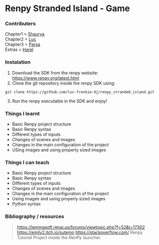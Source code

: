 # Renpy Stranded Island - Game
### Contributers
Chapter1 =  [Shaurya](https://github.com/DHASSWAGGER) <br>
Chapter2 = [Luc](https://github.com/luc-frenkie-dj) <br>
Chapter3 = [Parsa](https://github.com/ParsaThsi) <br>
Extras = [Harel](https://github.com/poo-goblin) <br>

### Instalation
1. Download the SDK from the renpy website: https://www.renpy.org/latest.html
2. Clone the git repository inside the renpy SDK using:
```
git clone https://github.com/luc-frenkie-dj/renpy_stranded_island.git
```
3. Run the renpy executable in the SDK and enjoy!

### Things I learnt
- Basic Renpy project structure
- Basic Renpy syntax
- Different types of inputs
- Changes of scenes and images
- Changes in the main configuration of the project
- USing images and using properly sized images

### Things I can teach
- Basic Renpy project structure
- Basic Renpy syntax
- Different types of inputs
- Changes of scenes and images
- Changes in the main configuration of the project
- Using images and using properly sized images
- Python syntax

### Bibliography / resources
> https://lemmasoft.renai.us/forums/viewtopic.php?f=52&t=17302 <br>
> https://emily2.itch.io/sutemo
> https://stackoverflow.com/
> Renpy Tutorial Project inside the RenPy launcher
